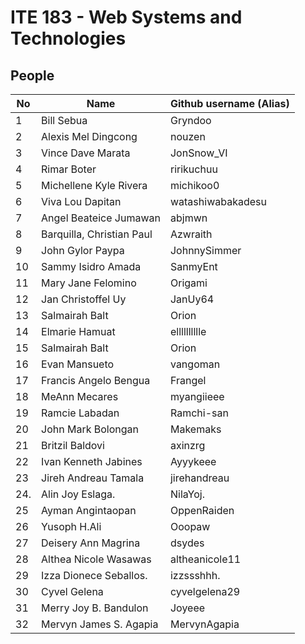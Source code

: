 # ITE 183 - Web Systems and Technologies

## People 

| No      | Name                      | Github username (Alias)       |
|---------|---------------------------|-------------------------------|
| 1       |Bill Sebua                 | Gryndoo                       |
| 2       |Alexis Mel Dingcong        | nouzen                        |
| 3       |Vince Dave Marata          | JonSnow_VI                    |
| 4       |Rimar Boter                | ririkuchuu                    |
| 5       |Michellene Kyle Rivera     | michikoo0                     |
| 6       |Viva Lou Dapitan           | watashiwabakadesu             |
| 7       |Angel Beateice Jumawan     | abjmwn                        |
| 8       |Barquilla, Christian Paul  | Azwraith                      |
| 9       |John Gylor Paypa           | JohnnySimmer                  |
| 10      | Sammy Isidro Amada        | SanmyEnt                      |
| 11      |Mary Jane Felomino         | Origami                       |
| 12      |Jan Christoffel Uy         | JanUy64                       |
| 13      |Salmairah Balt             | Orion                         |
| 14      |Elmarie Hamuat             | elllllllllle                  |
| 15      |Salmairah Balt             | Orion                         |
| 16      |Evan Mansueto              | vangoman                      |
| 17      |Francis Angelo Bengua      | Frangel                       |
| 18      |MeAnn Mecares              | myangiieee                    |
| 19      |Ramcie Labadan             | Ramchi-san                    |
| 20      |John Mark Bolongan         | Makemaks                      |
| 21      |Britzil Baldovi            | axinzrg                       |
| 22      |Ivan Kenneth Jabines       | Ayyykeee                      |
| 23      |Jireh Andreau Tamala       | jirehandreau                  |
| 24.     |Alin Joy Eslaga.           | NilaYoj.                      |
| 25      |Ayman Angintaopan          | OppenRaiden                   |
| 26      |Yusoph H.Ali               | Ooopaw                        |                
| 27      |Deisery Ann Magrina        | dsydes                        |
| 28      |Althea Nicole Wasawas      | altheanicole11                |
| 29      |Izza Dionece Seballos.     | izzssshhh.                    | 
| 30      |Cyvel Gelena               | cyvelgelena29                 |
| 31      |Merry Joy B. Bandulon      | Joyeee                        |
| 32      |Mervyn James S. Agapia     | MervynAgapia                  |
